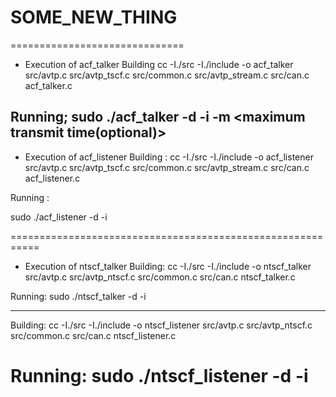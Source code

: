 # SOME_NEW_THING
==============================
* Execution of acf_talker
Building 
cc -I./src -I./include -o acf_talker src/avtp.c src/avtp_tscf.c src/common.c src/avtp_stream.c src/can.c acf_talker.c

Running; 
sudo ./acf_talker -d <destination mac> -i <interface name> -m <maximum transmit time(optional)>
-------------------------------------------------------------------------------------------------
* Execution of acf_listener
Building : 
cc -I./src -I./include -o acf_listener src/avtp.c src/avtp_tscf.c src/common.c src/avtp_stream.c src/can.c acf_listener.c

Running : 

sudo ./acf_listener -d <source mac> -i <interface name> 

===========================================================
* Execution of ntscf_talker 
Building: 
cc -I./src -I./include -o ntscf_talker src/avtp.c src/avtp_ntscf.c src/common.c src/can.c ntscf_talker.c

Running: 
sudo ./ntscf_talker -d <destination mac> -i <interface name>

---------------------------------------------------------------------
Building: 
cc -I./src -I./include -o ntscf_listener src/avtp.c src/avtp_ntscf.c src/common.c src/can.c ntscf_listener.c

Running: 
sudo ./ntscf_listener -d <source mac> -i <interface name>
================================================================
 
